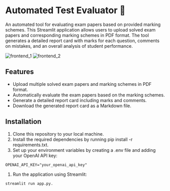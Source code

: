 # Automated Test Evaluator 📝

An automated tool for evaluating exam papers based on provided marking schemes. This Streamlit application allows users to upload solved exam papers and corresponding marking schemes in PDF format. The tool generates a detailed report card with marks for each question, comments on mistakes, and an overall analysis of student performance.

![frontend_1](https://github.com/user-attachments/assets/ac498015-1df3-4ea1-a5e3-6ab812eed485)
![frontend_2](https://github.com/user-attachments/assets/da451654-2206-40c9-8607-80d7ca8a7dc3)


## Features

- Upload multiple solved exam papers and marking schemes in PDF format.
- Automatically evaluate the exam papers based on the marking schemes.
- Generate a detailed report card including marks and comments.
- Download the generated report card as a Markdown file.

## Installation

1. Clone this repository to your local machine.
2. Install the required dependencies by running pip install -r requirements.txt.
3. Set up your environment variables by creating a .env file and adding your OpenAI API key:

```
OPENAI_API_KEY="your_openai_api_key"

```

1. Run the application using Streamlit:

```
streamlit run app.py.

```
